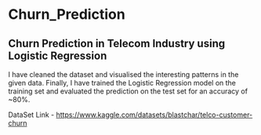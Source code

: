 # Churn_Prediction

## Churn Prediction in Telecom Industry using Logistic Regression

I have cleaned the dataset and visualised the interesting patterns in the given data. Finally, I have trained the Logistic Regression model on the training set and evaluated the prediction on the test set for an accuracy of ~80%.

DataSet Link -  https://www.kaggle.com/datasets/blastchar/telco-customer-churn
